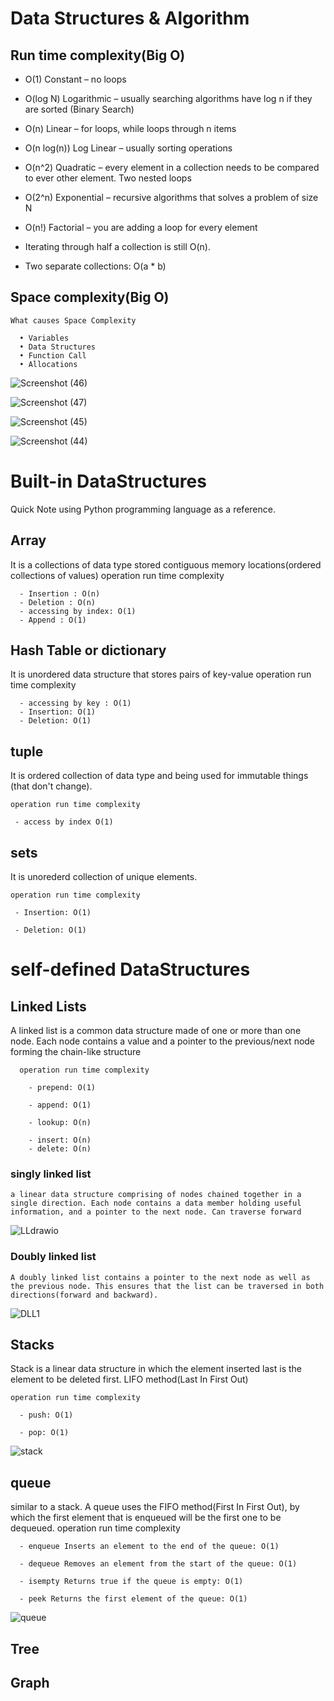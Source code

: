 # Data Structures & Algorithm
## Run time complexity(Big O)
- O(1) Constant – no loops

- O(log N) Logarithmic – usually searching algorithms have log n if they are sorted (Binary Search)

- O(n) Linear – for loops, while loops through n items

- O(n log(n)) Log Linear – usually sorting operations

- O(n^2) Quadratic – every element in a collection needs to be compared to ever other element. Two nested loops
                     
- O(2^n) Exponential – recursive algorithms that solves a problem of size N

- O(n!) Factorial – you are adding a loop for every element

- Iterating through half a collection is still O(n). 

- Two separate collections: O(a * b)
## Space complexity(Big O)
    What causes Space Complexity
    
      • Variables
      • Data Structures
      • Function Call
      • Allocations
![Screenshot (46)](https://github.com/FordPipatkittikul/DataStructures/assets/121902625/792770f3-572f-4683-b056-8331ea22f59b)

![Screenshot (47)](https://github.com/FordPipatkittikul/DataStructures/assets/121902625/1552f166-7265-4e17-b74d-4edd7f62b59c)

![Screenshot (45)](https://github.com/FordPipatkittikul/DataStructures/assets/121902625/f1fad31b-62da-41c2-8fcd-c684f5558578)

![Screenshot (44)](https://github.com/FordPipatkittikul/DataStructures/assets/121902625/3f47a8e9-65bf-4d1d-9ed7-9ed6ee667090)
# Built-in DataStructures
Quick Note using Python programming language as a reference.
## Array
  It is a collections of data type stored contiguous memory locations(ordered collections of values)
    operation run time complexity
    
      - Insertion : O(n)
      - Deletion : O(n)
      - accessing by index: O(1)
      - Append : O(1)
## Hash Table or dictionary
  It is unordered data structure that stores pairs of key-value
    operation run time complexity
    
      - accessing by key : O(1)
      - Insertion: O(1)
      - Deletion: O(1)
## tuple
   It is ordered collection of data type and being used for immutable things (that don't change).
     
    operation run time complexity
    
     - access by index O(1)
## sets
  It is unorederd collection of unique elements.
    
    operation run time complexity
    
     - Insertion: O(1)
     
     - Deletion: O(1)
# self-defined DataStructures

## Linked Lists
  A linked list is a common data structure made of one or more than one node. Each node contains a value and a pointer to the previous/next node forming the chain-like structure

      operation run time complexity
      
        - prepend: O(1)
        
        - append: O(1)
        
        - lookup: O(n)
        
        - insert: O(n)   
        - delete: O(n)
### singly linked list
    a linear data structure comprising of nodes chained together in a single direction. Each node contains a data member holding useful information, and a pointer to the next node. Can traverse forward
![LLdrawio](https://github.com/FordPipatkittikul/DataStructures/assets/121902625/c0f2bf7c-4bd4-4878-b4f3-e765db6f4663)
### Doubly linked list
    A doubly linked list contains a pointer to the next node as well as the previous node. This ensures that the list can be traversed in both directions(forward and backward).
![DLL1](https://github.com/FordPipatkittikul/DataStructures/assets/121902625/c97331b9-276d-4993-8b41-6119e6a8e53e)
## Stacks
  Stack is a linear data structure in which the element inserted last is the element to be deleted first. LIFO method(Last In First Out)

    operation run time complexity
    
      - push: O(1)
      
      - pop: O(1)
  
![stack](https://github.com/FordPipatkittikul/DataStructures/assets/121902625/ad9f7fd7-20cd-4683-8419-e3e8db5b82c9)
## queue
  similar to a stack. A queue uses the FIFO method(First In First Out), by which the first element that is enqueued will be the first one to be dequeued.
    operation run time complexity
    
      - enqueue Inserts an element to the end of the queue: O(1)
      
      - dequeue Removes an element from the start of the queue: O(1)
      
      - isempty Returns true if the queue is empty: O(1)
      
      - peek Returns the first element of the queue: O(1)

![queue](https://github.com/FordPipatkittikul/DataStructures/assets/121902625/d784d191-5ac8-4a45-93a6-34d86ab1feb8)
## Tree
## Graph




        


    


